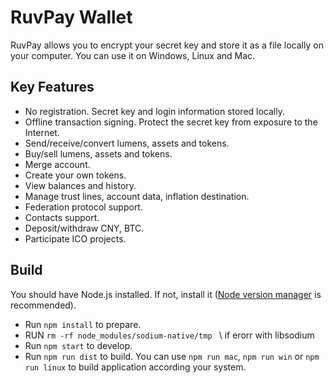 # RuvPay Wallet 

RuvPay allows you to encrypt your secret key and store it as a file locally on your computer. You can use it on Windows, Linux and Mac.

## Key Features

- No registration. Secret key and login information stored locally.
- Offline transaction signing. Protect the secret key from exposure to the Internet.
- Send/receive/convert lumens, assets and tokens.
- Buy/sell lumens, assets and tokens.
- Merge account.
- Create your own tokens.
- View balances and history.
- Manage trust lines, account data, inflation destination.
- Federation protocol support.
- Contacts support.
- Deposit/withdraw CNY, BTC.
- Participate ICO projects.

## Build

You should have Node.js installed. If not, install it ([Node version manager](https://github.com/creationix/nvm) is recommended).

- Run `npm install` to prepare.
-  RUN `rm -rf node_modules/sodium-native/tmp ` \\ if erorr with libsodium
- Run `npm start` to develop.
- Run `npm run dist` to build. You can use `npm run mac`, `npm run win` or `npm run linux` to build application according your system.


